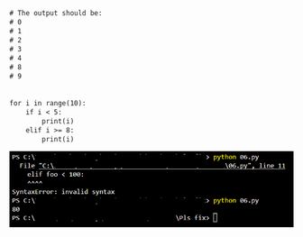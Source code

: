 
```
# The output should be:
# 0
# 1
# 2
# 3
# 4
# 8
# 9


for i in range(10):
	if i < 5:
		print(i)
	elif i >= 8:
		print(i)
```

![plsfix09](https://github.com/techgrounds/techgrounds-EligioPessoa/blob/main/00_includes/plsfix06.png)
